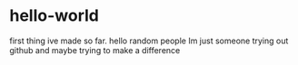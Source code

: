 # hello-world
first thing ive made so far. 
hello random people
Im just someone trying out github and maybe trying to make a difference
